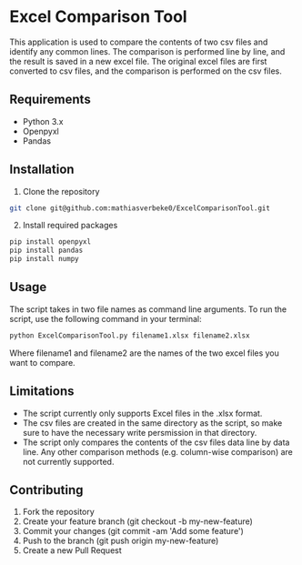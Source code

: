 # Excel Comparison Tool
This application is used to compare the contents of two csv files and identify any common lines. The comparison is performed line by line, and the result is saved in a new excel file. The original excel files are first converted to csv files, and the comparison is performed on the csv files.

## Requirements
* Python 3.x
* Openpyxl
* Pandas

## Installation
1. Clone the repository
```bash
git clone git@github.com:mathiasverbeke0/ExcelComparisonTool.git
```

2. Install required packages
```bash
pip install openpyxl
pip install pandas
pip install numpy
```

## Usage
The script takes in two file names as command line arguments. To run the script, use the following command in your terminal:

```bash
python ExcelComparisonTool.py filename1.xlsx filename2.xlsx
```
Where filename1 and filename2 are the names of the two excel files you want to compare.

## Limitations
* The script currently only supports Excel files in the .xlsx format.
* The csv files are created in the same directory as the script, so make sure to have the necessary write persmission in that directory.
* The script only compares the contents of the csv files data line by data line. Any other comparison methods (e.g. column-wise comparison) are not currently supported.

## Contributing
1. Fork the repository
2. Create your feature branch (git checkout -b my-new-feature)
3. Commit your changes (git commit -am 'Add some feature')
4. Push to the branch (git push origin my-new-feature)
5. Create a new Pull Request